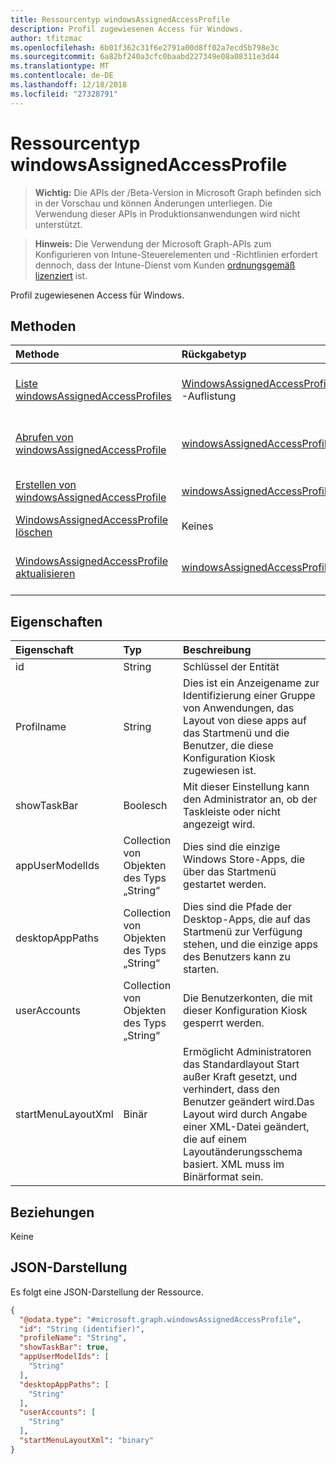 ```yaml
---
title: Ressourcentyp windowsAssignedAccessProfile
description: Profil zugewiesenen Access für Windows.
author: tfitzmac
ms.openlocfilehash: 6b01f362c31f6e2791a00d8ff02a7ecd5b798e3c
ms.sourcegitcommit: 6a82bf240a3cfc0baabd227349e08a08311e3d44
ms.translationtype: MT
ms.contentlocale: de-DE
ms.lasthandoff: 12/18/2018
ms.locfileid: "27328791"
---
```

# <a name="windowsassignedaccessprofile-resource-type"></a>Ressourcentyp windowsAssignedAccessProfile

> **Wichtig:** Die APIs der /Beta-Version in Microsoft Graph befinden sich in der Vorschau und können Änderungen unterliegen. Die Verwendung dieser APIs in Produktionsanwendungen wird nicht unterstützt.

> **Hinweis:** Die Verwendung der Microsoft Graph-APIs zum Konfigurieren von Intune-Steuerelementen und -Richtlinien erfordert dennoch, dass der Intune-Dienst vom Kunden [ordnungsgemäß lizenziert](https://go.microsoft.com/fwlink/?linkid=839381) ist.

Profil zugewiesenen Access für Windows.
## <a name="methods"></a>Methoden
|Methode|Rückgabetyp|Beschreibung|
|:---|:---|:---|
|[Liste windowsAssignedAccessProfiles](../api/intune-deviceconfig-windowsassignedaccessprofile-list.md)|[WindowsAssignedAccessProfile](../resources/intune-deviceconfig-windowsassignedaccessprofile.md) -Auflistung|Listeneigenschaften und Beziehungen der [WindowsAssignedAccessProfile](../resources/intune-deviceconfig-windowsassignedaccessprofile.md) -Objekte.|
|[Abrufen von windowsAssignedAccessProfile](../api/intune-deviceconfig-windowsassignedaccessprofile-get.md)|[windowsAssignedAccessProfile](../resources/intune-deviceconfig-windowsassignedaccessprofile.md)|Lesen Sie Eigenschaften und Beziehungen des [WindowsAssignedAccessProfile](../resources/intune-deviceconfig-windowsassignedaccessprofile.md) -Objekts.|
|[Erstellen von windowsAssignedAccessProfile](../api/intune-deviceconfig-windowsassignedaccessprofile-create.md)|[windowsAssignedAccessProfile](../resources/intune-deviceconfig-windowsassignedaccessprofile.md)|Erstellen eines neuen [WindowsAssignedAccessProfile](../resources/intune-deviceconfig-windowsassignedaccessprofile.md) -Objekts.|
|[WindowsAssignedAccessProfile löschen](../api/intune-deviceconfig-windowsassignedaccessprofile-delete.md)|Keines|Löscht eine [WindowsAssignedAccessProfile](../resources/intune-deviceconfig-windowsassignedaccessprofile.md).|
|[WindowsAssignedAccessProfile aktualisieren](../api/intune-deviceconfig-windowsassignedaccessprofile-update.md)|[windowsAssignedAccessProfile](../resources/intune-deviceconfig-windowsassignedaccessprofile.md)|Aktualisieren Sie die Eigenschaften eines [WindowsAssignedAccessProfile](../resources/intune-deviceconfig-windowsassignedaccessprofile.md) -Objekts.|

## <a name="properties"></a>Eigenschaften
|Eigenschaft|Typ|Beschreibung|
|:---|:---|:---|
|id|String|Schlüssel der Entität|
|Profilname|String|Dies ist ein Anzeigename zur Identifizierung einer Gruppe von Anwendungen, das Layout von diese apps auf das Startmenü und die Benutzer, die diese Konfiguration Kiosk zugewiesen ist.|
|showTaskBar|Boolesch|Mit dieser Einstellung kann den Administrator an, ob der Taskleiste oder nicht angezeigt wird.|
|appUserModelIds|Collection von Objekten des Typs „String“|Dies sind die einzige Windows Store-Apps, die über das Startmenü gestartet werden.|
|desktopAppPaths|Collection von Objekten des Typs „String“|Dies sind die Pfade der Desktop-Apps, die auf das Startmenü zur Verfügung stehen, und die einzige apps des Benutzers kann zu starten.|
|userAccounts|Collection von Objekten des Typs „String“|Die Benutzerkonten, die mit dieser Konfiguration Kiosk gesperrt werden.|
|startMenuLayoutXml|Binär|Ermöglicht Administratoren das Standardlayout Start außer Kraft gesetzt, und verhindert, dass den Benutzer geändert wird.Das Layout wird durch Angabe einer XML-Datei geändert, die auf einem Layoutänderungsschema basiert. XML muss im Binärformat sein.|

## <a name="relationships"></a>Beziehungen
Keine
## <a name="json-representation"></a>JSON-Darstellung
Es folgt eine JSON-Darstellung der Ressource.
<!-- {
  "blockType": "resource",
  "keyProperty": "id",
  "@odata.type": "microsoft.graph.windowsAssignedAccessProfile"
}
-->
``` json
{
  "@odata.type": "#microsoft.graph.windowsAssignedAccessProfile",
  "id": "String (identifier)",
  "profileName": "String",
  "showTaskBar": true,
  "appUserModelIds": [
    "String"
  ],
  "desktopAppPaths": [
    "String"
  ],
  "userAccounts": [
    "String"
  ],
  "startMenuLayoutXml": "binary"
}
```





